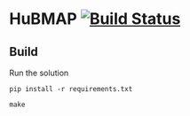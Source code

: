 # HuBMAP [![Build Status](https://travis-ci.com/kqf/hubmap.svg?branch=master)](https://travis-ci.com/kqf/hubmap)

## Build
Run the solution
```
pip install -r requirements.txt

make
```
